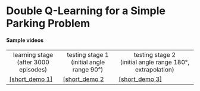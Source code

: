 # Double Q-Learning for a Simple Parking Problem
#### Sample videos
<table>
   <tr>
      <td align="center">learning stage<br/>(after 3000 episodes)</td>
      <td align="center">testing stage 1<br/>(initial angle range 90°)</td>
      <td align="center">testing stage 2<br/>(initial angle range 180°, extrapolation)</td>
   </tr>   
   <tr>
      <td><a href="https://github.com/pklesk/qlparking/assets/23095311/2d4d138d-b232-4d42-b405-7f31edcbd9d3">[short_demo 1]</a></td>
      <td><a href="https://github.com/pklesk/qlparking/assets/23095311/2d4d138d-b232-4d42-b405-7f31edcbd9d3">[short_demo 2</a></td>
      <td><a href="https://github.com/pklesk/qlparking/assets/23095311/2d4d138d-b232-4d42-b405-7f31edcbd9d3">[short_demo 3]</a></td>
    </tr>
</table>
